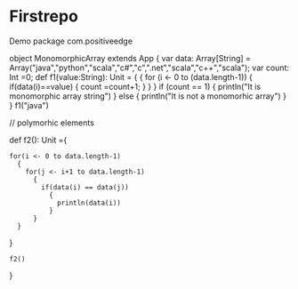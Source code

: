# Firstrepo
 Demo
package com.positiveedge

object MonomorphicArray extends App {
  var data: Array[String] = Array("java","python","scala","c#","c",".net","scala","c++","scala");
  var count: Int =0;
  def f1(value:String): Unit = {
  {
    for (i  <- 0 to (data.length-1))
    {
      if(data(i)==value)
        {
          count =count+1;
        }
    }
  }
  if (count == 1)
    {
      println("It is monomorphic array string")
    }
  else
    {
      println("It is not a monomorhic array")
    }
  }
  f1("java")


  // polymorhic elements


  def f2(): Unit ={

    for(i <- 0 to data.length-1)
      {
        for(j <- i+1 to data.length-1)
          {
            if(data(i) == data(j))
              {
                println(data(i))
              }
          }
      }
  }

    f2()

}
